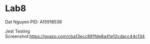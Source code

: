 # Lab8

Dat Nguyen PID: A15918538

Jest Testing Screenshot:https://gyazo.com/cba13ecc881fde8a41e12cdacc44c134
